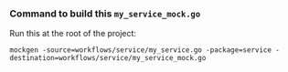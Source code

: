### Command to build this `my_service_mock.go`

Run this at the root of the project:
```shell
mockgen -source=workflows/service/my_service.go -package=service -destination=workflows/service/my_service_mock.go
```